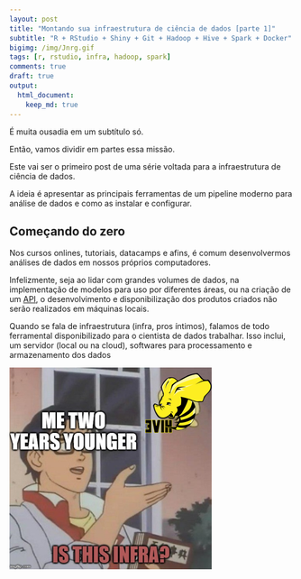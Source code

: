 ```yaml
---
layout: post
title: "Montando sua infraestrutura de ciência de dados [parte 1]"
subtitle: "R + RStudio + Shiny + Git + Hadoop + Hive + Spark + Docker"
bigimg: /img/Jnrg.gif
tags: [r, rstudio, infra, hadoop, spark]
comments: true
draft: true
output:
  html_document:
    keep_md: true
---
```


É muita ousadia em um subtítulo só.

Então, vamos dividir em partes essa missão.

Este vai ser o primeiro post de uma série voltada para a infraestrutura de ciência de dados.

A ideia é apresentar as principais ferramentas de um pipeline moderno para análise de dados e como as instalar e configurar.

## Começando do zero

Nos cursos onlines, tutoriais, datacamps e afins, é comum desenvolvermos análises de dados em nossos próprios computadores. 

Infelizmente, seja ao lidar com grandes volumes de dados, na implementação de modelos para uso por diferentes áreas, ou na criação de um [API](https://pt.wikipedia.org/wiki/Interface_de_programa%C3%A7%C3%A3o_de_aplica%C3%A7%C3%B5es), o desenvolvimento e disponibilização dos produtos criados não serão realizados em máquinas locais.

Quando se fala de infraestrutura (infra, pros íntimos), falamos de todo ferramental disponibilizado para o cientista de dados trabalhar. Isso inclui, um servidor (local ou na cloud), softwares para processamento e armazenamento dos dados 

![](./img/infra.PNG)